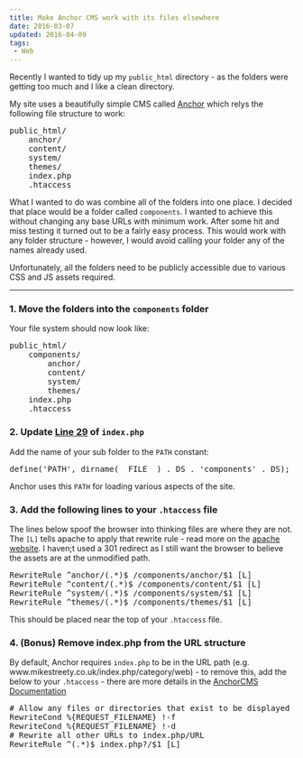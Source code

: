 ```yaml
---
title: Make Anchor CMS work with its files elsewhere
date: 2016-03-07
updated: 2016-04-09
tags:
 - Web
---
```


<p>Recently I wanted to tidy up my <code>public_html</code> directory - as the folders were getting too much and I like a clean directory.</p>

<p>My site uses a beautifully simple CMS called <a href="http://anchorcms.com/">Anchor</a> which relys the following file structure to work:</p>



<pre class="language-bash">public_html/
    anchor/
    content/
    system/
    themes/
    index.php
    .htaccess</pre>





<p>What I wanted to do was combine all of the folders into one place. I decided that place would be a folder called <code>components</code>. I wanted to achieve this without changing any base URLs with minimum work. After some hit and miss testing it turned out to be a fairly easy process.  This would work with any folder structure - however, I would avoid calling your folder any of the names already used.</p>



<p>Unfortunately, all the folders need to be publicly accessible due to various CSS and JS assets required.</p>



<hr>



<h3>1. Move the folders into the <code>components</code> folder</h3>



<p>Your file system should now look like:</p>



<pre class="language-bash">public_html/
    components/
        anchor/
        content/
        system/
        themes/
    index.php
    .htaccess</pre>





<h3>2. Update <a href="https://github.com/anchorcms/anchor-cms/blob/master/index.php#L29">Line 29</a> of <code>index.php</code></h3>



<p>Add the name of your sub folder to the <code>PATH</code> constant:</p>



<pre>
define('PATH', dirname(__FILE__) . DS . 'components' . DS);</pre>





<p>Anchor uses this <code>PATH</code> for loading various aspects of the site.</p>



<h3>3. Add the following lines to your <code>.htaccess</code> file</h3>



<p>The lines below spoof the browser into thinking files are where they are not. The <code>[L]</code> tells apache to apply that rewrite rule - read more on the <a href="http://httpd.apache.org/docs/2.2/rewrite/flags.html#flag_l">apache website</a>. I haven;t used a 301 redirect as I still want the browser to believe the assets are at the unmodified path.</p>



<pre class="language-apacheconf">RewriteRule ^anchor/(.*)$ /components/anchor/$1 [L]
RewriteRule ^content/(.*)$ /components/content/$1 [L]
RewriteRule ^system/(.*)$ /components/system/$1 [L]
RewriteRule ^themes/(.*)$ /components/themes/$1 [L]</pre>





<p>This should be placed near the top of your <code>.htaccess</code> file.</p>



<h3>4. (Bonus) Remove index.php from the URL structure</h3>



<p>By default, Anchor requires <code>index.php</code> to be in the URL path (e.g. www.mikestreety.co.uk/index.php/category/web) - to remove this, add the below to your <code>.htaccess</code> - there are more details in the <a href="http://anchorcms.com/docs/getting-started/configuration">AnchorCMS Documentation</a></p>



<pre class="language-apacheconf"># Allow any files or directories that exist to be displayed directly
RewriteCond %{REQUEST_FILENAME} !-f
RewriteCond %{REQUEST_FILENAME} !-d
# Rewrite all other URLs to index.php/URL
RewriteRule ^(.*)$ index.php?/$1 [L]</pre>